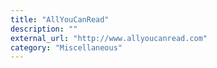 ```yaml
---
title: "AllYouCanRead"
description: ""
external_url: "http://www.allyoucanread.com"
category: "Miscellaneous"
---
```

